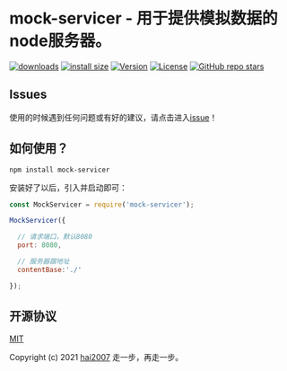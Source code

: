 # mock-servicer - 用于提供模拟数据的node服务器。 

<p>
  <a href="https://hai2007.gitee.io/npm-downloads?interval=7&packages=mock-servicer"><img src="https://img.shields.io/npm/dm/mock-servicer.svg" alt="downloads"></a>
  <a href="https://packagephobia.now.sh/result?p=mock-servicer"><img src="https://packagephobia.now.sh/badge?p=mock-servicer" alt="install size"></a>
  <a href="https://www.npmjs.com/package/mock-servicer"><img src="https://img.shields.io/npm/v/mock-servicer.svg" alt="Version"></a>
  <a href="https://github.com/hai2007/mock-servicer/blob/master/LICENSE"><img src="https://img.shields.io/npm/l/mock-servicer.svg" alt="License"></a>
  <a href="https://github.com/hai2007/mock-servicer">
      <img alt="GitHub repo stars" src="https://img.shields.io/github/stars/hai2007/mock-servicer?style=social">
  </a>
</p>

## Issues
使用的时候遇到任何问题或有好的建议，请点击进入[issue](https://github.com/hai2007/mock-servicer/issues)！

## 如何使用？

```
npm install mock-servicer
```

安装好了以后，引入并启动即可：

```js
const MockServicer = require('mock-servicer');

MockServicer({

  // 请求端口，默认8080
  port: 8080,

  // 服务器跟地址
  contentBase:'./'

});
```

开源协议
---------------------------------------
[MIT](https://github.com/hai2007/mock-servicer/blob/master/LICENSE)

Copyright (c) 2021 [hai2007](https://hai2007.gitee.io/sweethome/) 走一步，再走一步。

